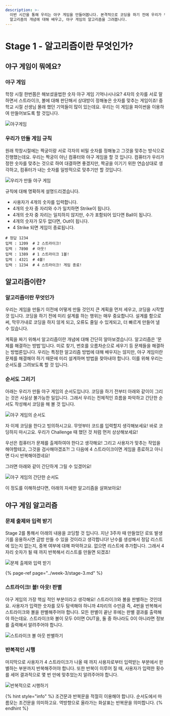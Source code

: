 ```yaml
---
description: >-
  이번 시간을 통해 우리는 야구 게임을 만들어봅니다. 본격적으로 코딩을 하기 전에 우리가 무엇을 만들어야 하는지 정의내리는 것은 중요합니다.
  알고리즘의 개념에 대해 배우고, 야구 게임의 알고리즘을 그려봅니다.
---
```


# Stage 1 - 알고리즘이란 무엇인가?

## 야구 게임이 뭐에요?

### 야구 게임

학창 시절 한번쯤은 해보셨을법한 숫자 야구 게임 기억나시나요? 4자의 숫자를 서로 말하면서 스트라이크, 볼에 대해 판단해서 상대방이 정해놓은 숫자를 맞추는 게임이죠! 중학교 시절 선생님 몰래 했던 기억들이 많이 있는데요. 우리는 이 게임을 파이썬을 이용하여 만들어보도록 할 것입니다.

![&#xC57C;&#xAD6C;&#xAC8C;&#xC784;](../.gitbook/assets/image%20%288%29.png)

### 우리가 만들 게임 규칙

원래 학창시절에는 짝궁이랑 서로 각자의 비밀 숫자를 정해놓고 그것을 맞추는 방식으로 진행했는데요. 우리는 짝궁이 아닌 컴퓨터와 야구 게임을 할 것 입니다. 컴퓨터가 우리가 정한 숫자를 맞추는 것으로 하여 대결하면 좋겠지만, 짝궁을 이기기 위한 연습상대로 생각하고, 컴퓨터가 내는 숫자를 일방적으로 맞추기만 할 것입니다.

![&#xC6B0;&#xB9AC;&#xAC00; &#xB9CC;&#xB4E4; &#xC57C;&#xAD6C; &#xAC8C;&#xC784;](../.gitbook/assets/image%20%2831%29.png)

규칙에 대해 명확하게 설명드리겠습니다.

* 사용자가 4개의 숫자를 입력합니다.
* 4개의 숫자 중 자리와 수가 일치하면 Strike이 됩니다.
* 4개의 숫자 중 자리는 일치하지 않지만, 수가 포함되어 있다면 Ball이 됩니다.
* 4개의 숫자가 모두 없다면, Out이 됩니다.
* 4 Strike 되면 게임이 종료됩니다.

```text
# 정답 1234
입력 : 1209  # 2 스트라이크!
입력 : 7890  # 아웃!
입력 : 1389  # 1 스트라이크 1볼!
입력 : 4321  # 4볼!
입력 : 1234  # 4 스트라이크! 게임 종료!
```

## 알고리즘이란? 

### 알고리즘이란 무엇인가 

우리는 게임을 만들기 이전에 어떻게 만들 것인지 큰 계획을 먼저 세우고, 코딩을 시작할 것 입니다. 코딩을 하기 전에 미리 설계를 하는 행위는 매우 중요합니다. 설계를 함으로써, 막무가내로 코딩을 하지 않게 되고, 오류도 줄일 수 있게되고, 더 빠르게 만들어 낼 수 있습니다.

계획을 짜기 위해서 알고리즘이란 개념에 대해 간단히 알아보겠습니다. 알고리즘은 '문제를 해결하는 방법'입니다. 미로 찾기, 번호를 오름차순으로 세우기 등 문제들을 해결하는 방법론입니다. 우리는 특정한 알고리즘 방법에 대해 배우지는 않지만, 야구 게임이란 문제를 해결해야 하기 때문에 미리 설계하며 방법을 찾아내야 합니다. 이를 위해 우리는 순서도를 그려보도록 할 것 입니다.

### 순서도 그리기 

아래는 우리가 만들 야구 게임의 순서도입니다. 코딩을 하기 전부터 아래와 같이이 그리는 것은 사실상 불가능한 일입니다. 그래서 우리는 전체적인 흐름을 파악하고 간단한 순서도 작성해서 코딩을 해 볼 것 입니다.

![&#xC57C;&#xAD6C; &#xAC8C;&#xC784;&#xC758; &#xC21C;&#xC11C;&#xB3C4;](../.gitbook/assets/image%20%2885%29.png)

자 이제 코딩을 한다고 빙의하시고요. 무엇부터 코드를 입력할지 생각해보세요! 바로 코딩하지 마시고요. 우리가 Challenge 때 했던 것 처럼 먼저 상상해보세요! 

우선은 컴퓨터가 문제를 출제하여야 한다고 생각해요! 그리고 사용자가 맞추는 작업을 해야할테고, 그것을 검사해야겠죠?! 그 다음에 4 스트라이크이면 게임을 종료하고 아니면 다시 반복해야겠네요! 

그러면 아래와 같이 간단하게 그릴 수 있겠어요!

![&#xC57C;&#xAD6C; &#xAC8C;&#xC784;&#xC758; &#xAC04;&#xB2E8;&#xD55C; &#xC21C;&#xC11C;&#xB3C4;](../.gitbook/assets/image%20%2848%29.png)

이 정도를 이해하셨다면, 아래의 자세한 알고리즘을 살펴보아요!

## 야구 게임 알고리즘 

### 문제 출제와 입력 받기 

Stage 2를 통해서 아래의 내용을 코딩할 것 입니다. 지난 3주차 때 만들었던 로또 발생기를 응용하시면 금방 만들 수 있을 것이라고 생각합니다! 난수를 생성해서 정답 리스트에 있는지 없는지, 중복 여부에 대해 파악하고요. 없으면 리스트에 추가합니다. 그래서 4자리 숫자가 될 때 까지 반복해서 리스트를 만들면 되겠죠!

![&#xBB38;&#xC81C; &#xCD9C;&#xC81C;&#xC640; &#xC785;&#xB825; &#xBC1B;&#xAE30;](../.gitbook/assets/image%20%2859%29.png)

{% page-ref page="../week-3/stage-3.md" %}

### 스트라이크! 볼! 아웃! 판별 

야구 게임의 가장 핵심 적인 부분이라고 생각해요! 스트라이크와 볼을 판별하는 것인데요. 사용자가 입력한 숫자를 모두 탐색해야 하니까 4자리의 수만큼 즉, 4번을 반복해서 스트라이크와 볼을 판별해주어야 합니다. 모든 판별이 끝난 후에는 판별 결과를 출력해야 하는데요. 스트라이크와 볼이 모두 0이면 OUT을, 둘 중 하나라도 0이 아니라면 정보를 출력해서 알려주어야 합니다.

![&#xC2A4;&#xD2B8;&#xB77C;&#xC774;&#xD06C; &#xBCFC; &#xC544;&#xC6C3; &#xD310;&#xBCC4;&#xD558;&#xAE30;](../.gitbook/assets/image%20%2896%29.png)

### 반복적인 시행 

마지막으로 사용자가 4 스트라이크가 나올 때 까지 사용자로부터 입력받는 부분에서 판별하는 부분까지 반복해주어야 합니다. 또한 반복이 이루어 질 때, 사용자가 입력한 횟수를 세어 결과적으로 몇 번 만에 맞추었는지 알려주어야 합니다.

![&#xBC18;&#xBCF5;&#xC801;&#xC73C;&#xB85C; &#xC2DC;&#xD589;&#xD558;&#xAE30;](../.gitbook/assets/image%20%2865%29.png)

{% hint style="info" %}
조건문과 반복문을 적절히 이용해야 합니다. 순서도에서 마름모는 조건문을 의미하고요. 역방향으로 올라가는 화살표는 반복문을 의미합니다.
{% endhint %}


